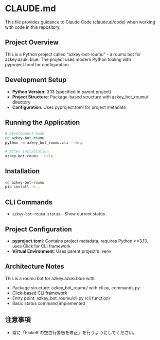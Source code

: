 # CLAUDE.md

This file provides guidance to Claude Code (claude.ai/code) when working with code in this repository.

## Project Overview

This is a Python project called "azkey-bot-roumu" - a roumu bot for azkey.azuki.blue. The project uses modern Python tooling with pyproject.toml for configuration.

## Development Setup

- **Python Version**: 3.13 (specified in parent project)
- **Project Structure**: Package-based structure with azkey_bot_roumu/ directory
- **Configuration**: Uses pyproject.toml for project metadata

## Running the Application

```bash
# Development mode
cd azkey-bot-roumu
python -m azkey_bot_roumu.cli --help

# After installation
azkey-bot-roumu --help
```

## Installation

```bash
cd azkey-bot-roumu
pip install -e .
```

## CLI Commands

- `azkey-bot-roumu status` - Show current status

## Project Configuration

- **pyproject.toml**: Contains project metadata, requires Python >=3.13, uses Click for CLI framework
- **Virtual Environment**: Uses parent project's .venv

## Architecture Notes

This is a roumu bot for azkey.azuki.blue with:
- Package structure: azkey_bot_roumu/ with cli.py, commands.py
- Click-based CLI framework
- Entry point: azkey_bot_roumu/cli.py (cli function)
- Basic status command implemented

## 注意事項
- 常に「Flake8 の空白行警告を修正」を行うようにしてください。
